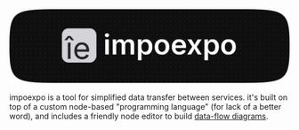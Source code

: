 <img src="https://github.com/IT-FAMCS/impoexpo/blob/main/img/banner.png">

impoexpo is a tool for simplified data transfer between services. it's built on top of a custom node-based "programming language" (for lack of a better word), and includes a friendly node editor to build [data-flow diagrams](https://en.wikipedia.org/wiki/Data-flow_diagram).